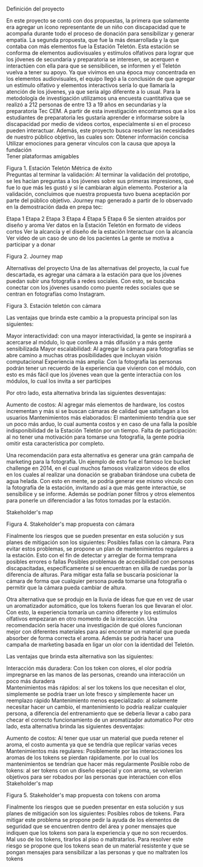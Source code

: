 Definición del proyecto 

En este proyecto se contó con dos propuestas, la primera que solamente era agregar un ícono representante de un niño con discapacidad que te acompaña durante todo el proceso de donación para sensibilizar y generar empatía. La segunda propuesta, que fue la más desarrollada y la que contaba con más elementos fue la Estación Teletón. Esta estación se conforma de elementos audiovisuales y estímulos olfativos para lograr que los jóvenes de secundaria y preparatoria se interesen, se acerquen e interactúen con ella para que se sensibilicen, se informen y el Teletón vuelva a tener su apoyo. Ya que vivimos en una época muy concentrada en los elementos audiovisuales, el equipo llegó a la conclusión de que agregar un estímulo olfativo y elementos interactivos sería lo que llamaría la atención de los jóvenes, ya que sería algo diferente a lo usual. 
Para la metodología de investigación utilizamos una encuesta cuantitativa que se realizó a 212 personas de entre 13 a 19 años en secundarias y la preparatoria Tec CEM. A partir de esta investigación encontramos que a los estudiantes de preparatoria les gustaría aprender e informarse sobre la discapacidad por medio de videos cortos, especialmente si en el proceso pueden interactuar. Además, este proyecto busca resolver  las necesidades de nuestro público objetivo, las cuales son:
Obtener información concisa    
Utilizar emociones para generar vínculos con la causa que apoya la fundación  
Tener plataformas amigables 


Figura 1. Estación Teletón
Métrica de éxito  
Preguntas al terminar la validación:
Al terminar la validación del prototipo, se les hacían preguntas a los jóvenes sobre sus primeras impresiones, qué fue lo que más les gustó y  si le cambiaran algún elemento. Posterior a la validación, concluimos que nuestra propuesta tuvo buena aceptación por parte del público objetivo. 
Journey map generado a partir de lo observado en la demostración dada en prepa tec:

Etapa 1
Etapa 2 
Etapa 3 
Etapa 4
Etapa 5 
Etapa 6
Se sienten atraídos por diseño y aroma
Ver datos en la Estación Teletón en formato de videos cortos
Ver la alcancía y el diseño de la estación 
Interactuar con la alcancía 
Ver video de un caso de uno de los pacientes 
La gente se motiva a participar y a donar 


Figura 2. Journey map

Alternativas del proyecto
Una de las alternativas del proyecto, la cual fue descartada, es agregar una cámara a la estación para que los jóvenes puedan subir una fotografía a redes sociales. Con esto, se buscaba conectar con los jóvenes usando como puente redes sociales que se centran en fotografías como Instagram.

Figura 3. Estación teletón con cámara

Las ventajas que brinda este cambio a la propuesta principal son las siguientes:

Mayor interactividad: con una mayor interactividad, la gente se inspirará a acercarse al módulo, lo que conlleva a más difusión y a más gente sensibilizada 
Mayor escalabilidad: Al agregar la cámara para fotografías se abre camino a muchas otras posibilidades que incluyan visión computacional 
Experiencia más amplia: Con la fotografía las personas podrán tener un recuerdo de la experiencia que vivieron con el módulo, con esto es más fácil que los jóvenes vean que la gente interactúa con los módulos, lo cual los invita a ser partícipes 


Por otro lado, esta alternativa brinda las siguientes desventajas:

Aumento de costos: Al agregar más elementos de hardware, los costos incrementan y más si se buscan cámaras de calidad que satisfagan a los usuarios 
Mantenimientos más elaborados: El mantenimiento tendría que ser un poco más arduo, lo cual aumenta costos y en caso de una falla la posible indisponibilidad de la Estación Teletón por un tiempo. 
Falta de participación: al no tener una motivación para tomarse una fotografía, la gente podría omitir esta característica por completo.

Una recomendación para esta alternativa es generar una grán campaña de marketing para la fotografía. Un ejemplo de esto fue el famoso Ice bucket challenge en 2014, en el cual muchos famosos viralizaron videos de ellos en los cuales al realizar una donación se grababan tirándose una cubeta de agua helada. Con esto en mente, se podría generar ese mismo vínculo con la fotografía de la estación, invitando así a que más gente interactúe, se sensibilice y se informe. Además se podrían poner filtros y otros elementos para ponerle un diferenciador a las fotos tomadas por la estación. 

Stakeholder's map       

Figura 4. Stakeholder's map propuesta con cámara

Finalmente los riesgos que se pueden presentar en esta solución y sus planes de mitigación son los siguientes:
Posibles fallas con la cámara. Para evitar estos problemas, se propone un plan de mantenimientos regulares a la estación. Esto con el fin de detectar y arreglar de forma temprana posibles errores o fallas
Posibles problemas de accesibilidad con personas discapacitadas, específicamente si se encuentran en silla de ruedas por la diferencia de alturas. Para mitigar esta falla se buscaría posicionar la cámara de forma que cualquier persona pueda tomarse una fotografía o permitir que la cámara pueda cambiar de altura.

Otra alternativa que se produjo en la lluvia de ideas fue que en vez de usar un aromatizador automático, que los tokens fueran los que llevaran el olor. Con esto, la experiencia tomaría un camino diferente y los estímulos olfativos empezaran en otro momento de la interacción. Una recomendación sería hacer una investigación de qué olores funcionan mejor con diferentes materiales para así encontrar un material que pueda absorber de forma correcta el aroma. Además se podría hacer una campaña de marketing basada en ligar un olor con la identidad del Teletón.       

Las ventajas que brinda esta alternativa son las siguientes:

Interacción más duradera: Con los token con olores, el olor podría impregnarse en las manos de las personas, creando una interacción un poco más duradera  
Mantenimientos más rápidos: al ser los tokens los que necesitan el olor, simplemente se podría traer un lote fresco y simplemente hacer un reemplazo rápido
Mantenimiento menos especializado: al solamente necesitar hacer un cambio, el mantenimiento lo podría realizar cualquier persona, a diferencia del entrenamiento que se debería llevar a cabo para checar el correcto funcionamiento de un aromatizador automatico 
Por otro lado, esta alternativa brinda las siguientes desventajas:

Aumento de costos: Al tener que usar un material que pueda retener el aroma, el costo aumenta ya que se tendría que replicar varias veces 
Mantenimientos más regulares: Posiblemente por las interacciones los aromas de los tokens se pierdan rápidamente. por lo cual los mantenimientos se tendrían que hacer más regularmente 
Posible robo de tokens: al ser tokens con un diseño especial y con aroma, se volverían objetivos para ser robados por las personas que interactúen con ellos
Stakeholder's map        
  

Figura 5. Stakeholder's map propuesta con tokens con aroma

Finalmente los riesgos que se pueden presentar en esta solución y sus planes de mitigación son los siguientes:
Posibles robos de tokens. Para mitigar este problema se propone pedir la ayuda de los elementos de seguridad que se encuentren dentro del área y poner mensajes que indiquen que los tokens son para la experiencia y que no son recuerdos. 
Mal uso de los tokens, tirarlos al piso o maltratarlos. Para resolver este riesgo se propone que los tokens sean de un material resistente y que se pongan mensajes para sensibilizar a las personas y que no maltraten los tokens 
